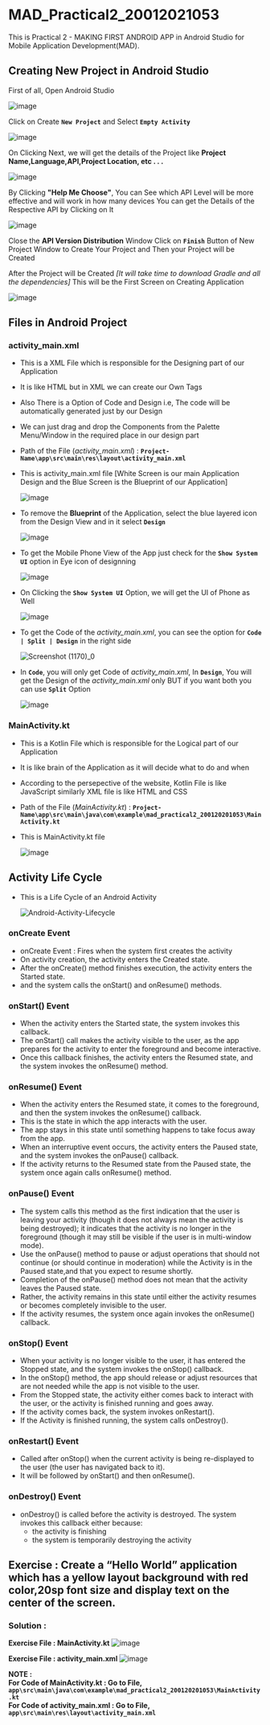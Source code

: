 # MAD_Practical2_20012021053
This is Practical 2 - MAKING FIRST ANDROID APP in Android Studio for Mobile Application Development(MAD).

## Creating New Project in Android Studio
First of all, Open Android Studio

![image](https://user-images.githubusercontent.com/110806025/187028644-4b613577-f084-4bf3-a305-55d1a5b51d33.png)

Click on Create **```New Project```** and Select **```Empty Activity```**

![image](https://user-images.githubusercontent.com/110806025/187028703-ab2e443c-16b6-4e14-ba7f-1e5811c4d64e.png)

On Clicking Next, we will get the details of the Project like **Project Name,Language,API,Project Location, etc . . .**

![image](https://user-images.githubusercontent.com/110806025/187028689-66810d88-5d52-474c-8281-67c117344acf.png)

By Clicking **"Help Me Choose"**, You can See which API Level will be more effective and will work in how many devices
You can get the Details of the Respective API by Clicking on It

![image](https://user-images.githubusercontent.com/110806025/187028728-7f6076be-9865-4e6c-a54d-0a5bda8d47fa.png)

Close the **API Version Distribution** Window
Click on **```Finish```** Button of New Project Window to Create Your Project
and Then your Project will be Created

After the Project will be Created *[It will take time to download Gradle and all the dependencies]*
This will be the First Screen on Creating Application

![image](https://user-images.githubusercontent.com/110806025/187028813-0d3050db-b832-4141-ac8e-b4484aa847e0.png)

## Files in Android Project

### activity_main.xml
- This is a XML File which is responsible for the Designing part of our Application
- It is like HTML but in XML we can create our Own Tags
- Also There is a Option of Code and Design i.e, The code will be automatically generated just by our Design
- We can just drag and drop the Components from the Palette Menu/Window in the required place in our design part
- Path of the File (*activity_main.xml*) : **```Project-Name\app\src\main\res\layout\activity_main.xml```**
- This is activity_main.xml file [White Screen is our main Application Design and the Blue Screen is the Blueprint of our Application]

  ![image](https://user-images.githubusercontent.com/110806025/187029249-df7444dc-278e-4f4d-85a3-c748a0d74fb7.png)

- To remove the **Blueprint** of the Application, select the blue layered icon from the Design View and in it select **```Design```**

  ![image](https://user-images.githubusercontent.com/110806025/187029344-68a05df8-b30c-4b20-8ee5-fef14d8393e8.png)

- To get the Mobile Phone View of the App just check for the **```Show System UI```** option in Eye icon of designning

  ![image](https://user-images.githubusercontent.com/110806025/187029046-04bf3c2c-26dd-4584-97df-25bdc830bb64.png)

- On Clicking the **```Show System UI```** Option, we will get the UI of Phone as Well

  ![image](https://user-images.githubusercontent.com/110806025/187029089-ccc3624b-b9f4-48c1-a4d7-05541b5c7927.png)

- To get the Code of the *activity_main.xml*, you can see the option for **``` Code | Split | Design ```** in the right side

  ![Screenshot (1170)_0](https://user-images.githubusercontent.com/110806025/187029825-724b3c3e-4c0c-4309-a358-c102e53a7c0a.png)

- In **```Code```**, you will only get Code of *activity_main.xml*, In **```Design```**, You will get the Design of the *activity_main.xml* only BUT if you want both you can use **```Split```** Option

  ![image](https://user-images.githubusercontent.com/110806025/187029898-17a74f81-acff-4449-9d82-ceedd576acf0.png)


### MainActivity.kt
- This is a Kotlin File which is responsible for the Logical part of our Application
- It is like brain of the Application as it will decide what to do and when
- According to the persepective of the website, Kotlin File is like JavaScript similarly XML file is like HTML and CSS
- Path of the File (*MainActivity.kt*) : **```Project-Name\app\src\main\java\com\example\mad_practical2_200120201053\MainActivity.kt```**
- This is MainActivity.kt file 

  ![image](https://user-images.githubusercontent.com/110806025/187030105-f6ae7761-0187-4fe2-8849-0157f9498a34.png)

## Activity Life Cycle

- This is a Life Cycle of an Android Activity

  ![Android-Activity-Lifecycle](https://user-images.githubusercontent.com/110806025/187030993-ff77e47b-a179-4e6e-af8e-89b2cce99950.png)

### onCreate Event
- onCreate Event : Fires when the system first creates the activity
- On activity creation, the activity enters the Created state.
- After the onCreate() method finishes execution, the activity enters the Started state.
- and the system calls the onStart() and onResume() methods.

### onStart() Event
- When the activity enters the Started state, the system invokes this callback.
- The onStart() call makes the activity visible to the user, as the app prepares for the activity to enter the foreground and become interactive.
- Once this callback finishes, the activity enters the Resumed state, and the system invokes the onResume() method.

### onResume() Event
- When the activity enters the Resumed state, it comes to the foreground, and then the system invokes the onResume() callback.
- This is the state in which the app interacts with the user.
- The app stays in this state until something happens to take focus away from the app.
- When an interruptive event occurs, the activity enters the Paused state, and the system invokes the onPause() callback.
- If the activity returns to the Resumed state from the Paused state, the system once again calls onResume() method.

### onPause() Event
- The system calls this method as the first indication that the user is leaving your activity (though it does not always mean the activity is being destroyed); it indicates that the activity is no longer in the foreground (though it may still be visible if the user is in multi-window mode).
- Use the onPause() method to pause or adjust operations that should not continue (or should continue in moderation) while the Activity is in the Paused state,and that you expect to resume shortly.
- Completion of the onPause() method does not mean that the activity leaves the Paused state.
- Rather, the activity remains in this state until either the activity resumes or becomes completely invisible to the user.
- If the activity resumes, the system once again invokes the onResume() callback.

### onStop() Event
- When your activity is no longer visible to the user, it has entered the Stopped state, and the system invokes the onStop() callback.
- In the onStop() method, the app should release or adjust resources that are not needed while the app is not visible to the user.
- From the Stopped state, the activity either comes back to interact with the user, or the activity is finished running and goes away.
- If the activity comes back, the system invokes onRestart().
- If the Activity is finished running, the system calls onDestroy().

### onRestart() Event
- Called after onStop() when the current activity is being re-displayed to the user (the user has navigated back to it).
- It will be followed by onStart() and then onResume().

### onDestroy() Event
- onDestroy() is called before the activity is destroyed. The system invokes this callback either because:
  - the activity is finishing
  - the system is temporarily destroying the activity

## Exercise : Create a “Hello World” application which has a yellow layout background with red color,20sp font size and display text on the center of the screen.

### Solution : 

**Exercise File : MainActivity.kt**
  ![image](https://user-images.githubusercontent.com/110806025/187234152-f8bcbcff-8869-4f59-b5b1-f01d221cea7c.png)

**Exercise File : activity_main.xml**
  ![image](https://user-images.githubusercontent.com/110806025/187234899-f70d8564-ba5c-46ba-b625-5b6990fcbe6f.png)

**NOTE :** <br>
  **For Code of MainActivity.kt : Go to File, ```app\src\main\java\com\example\mad_practical2_200120201053\MainActivity.kt```**  
  **For Code of activity_main.xml : Go to File, ```app\src\main\res\layout\activity_main.xml```**


